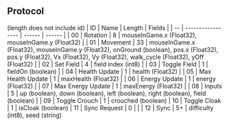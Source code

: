 ## Protocol
(length does not include id)
| ID |       Name        | Length | Fields |
| -- | ----------------- | ------ | ------ |
| 00 | Rotation          | 8      | mouseInGame.x (Float32), mouseInGame.y (Float32) |
| 01 | Movement          | 33     | mouseInGame.x (Float32), mouseInGame.y (Float32), onGround (boolean), pos.x (Float32), pos.y (Float32), Vx (Float32), Vy (Float32), walk_cycle (Float32), yOff (Float32) |
| 02 | Set Field         | 4     | field index (int8) |
| 03 | Toggle Field      | 1      | fieldOn (boolean) |
| 04 | Health Update     | 1      | health (Float32) |
| 05 | Max Health Update | 1      | maxHealth (Float32) |
| 06 | Energy Update     | 1      | energy (Float32) |
| 07 | Max Energy Update | 1      | maxEnergy (Float32) |
| 08 | Inputs            | 5      | up (boolean), down (boolean), left (boolean), right (boolean), field (boolean) |
| 09 | Toggle Crouch     | 1      | crouched (boolean)
| 10 | Toggle Cloak      | 1      | isCloak (boolean)
| 11 | Sync Request      | 0      | |
| 12 | Sync              | 5+     | difficulty (int8), seed (string)
